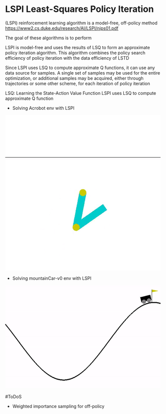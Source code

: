 # LSPI  Least-Squares Policy Iteration

(LSPI) reinforcement learning algorithm is a model-free, off-policy method
https://www2.cs.duke.edu/research/AI/LSPI/nips01.pdf

The goal of these algorithms is to perform

LSPI is model-free and uses the results of LSQ to form an approximate policy iteration algorithm. 
This algorithm combines the policy search efficiency of policy iteration with the data efficiency of LSTD

Since LSPI uses LSQ to compute approximate Q functions, it can use any data source for samples.
A single set of samples may be used for the entire optimization, or additional samples may be acquired, 
either through trajectories or some other scheme, for each iteration of policy iteration
 
LSQ: Learning the State-Action Value Function
LSPI uses LSQ to compute approximate Q function



- Solving Acrobot env with LSPI

![](Acrobot.gif)


- Solving mountainCar-v0 env with LSPI

![](MountainCar.gif)


#ToDoS
- Weighted importance sampling for off-policy
